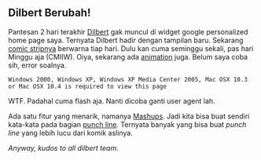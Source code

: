 ## Dilbert Berubah!

Pantesan 2 hari terakhir [Dilbert](http://dilbert.com) gak muncul di widget google personalized home page saya. Ternyata Dilbert hadir dengan tampilan baru. Sekarang [comic stripnya](http://dilbert.com/strips/) berwarna tiap hari. Dulu kan cuma seminggu sekali, pas hari Minggu aja (CMIIW). Oiya, sekarang ada [animation](http://dilbert.com/animation/) juga. Belum saya coba sih, error soalnya.

	Windows 2000, Windows XP, Windows XP Media Center 2005, Mac OSX 10.3 or Mac OSX 10.4 is required to view this page

WTF. Padahal cuma flash aja. Nanti dicoba ganti user agent lah.

Ada satu fitur yang menarik, namanya [Mashups](http://dilbert.com/mashups/punchline/). Jadi kita bisa buat sendiri kata-kata pada bagian [punch line](http://en.wikipedia.org/wiki/Punch_line). Ternyata banyak yang bisa buat _punch line_ yang lebih lucu dari komik aslinya.

_Anyway, kudos to all dilbert team._

<!-- {"time": "2008-04-19 08:43:07", "title": "Dilbert Berubah!"} -->
